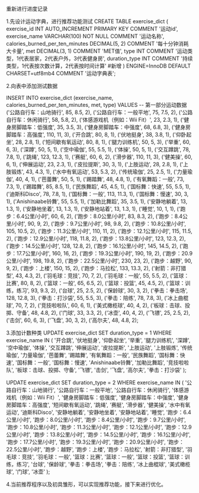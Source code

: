 重新进行进度记录

1.先设计运动字典，进行推荐功能测试
CREATE TABLE exercise_dict (
    exercise_id INT AUTO_INCREMENT PRIMARY KEY COMMENT '运动id',
    exercise_name VARCHAR(100) NOT NULL COMMENT '运动名称',
    calories_burned_per_ten_minutes DECIMAL(5, 2) COMMENT '每十分钟消耗大卡量',
    met DECIMAL(3, 1) COMMENT 'MET值',
    type INT COMMENT '运动类型，1代表居家，2代表户外，3代表健身房',
    duration_type INT COMMENT '持续类型，1代表按次数计算，2代表按时间计算'            #新增
) ENGINE=InnoDB DEFAULT CHARSET=utf8mb4 COMMENT '运动字典表';

2.向表中添加测试数据

INSERT INTO exercise_dict (exercise_name, calories_burned_per_ten_minutes, met, type)
VALUES 
-- 第一部分运动数据 
('公路自行车：山地骑行', 85, 8.5, 2),
('公路自行车：一般平地', 75, 7.5, 2),
('公路自行车：休闲骑行', 58, 5.8, 2),
('体感游戏机（例如：Wii Fit）', 23, 2.3, 1),
('健身房脚踏车：低强度', 35, 3.5, 3),
('健身房脚踏车：中强度', 68, 6.8, 3),
('健身房脚踏车：高强度', 110, 11, 3),
('开合跳', 80, 8, 1),
('伏地挺身', 38, 3.8, 1),
('仰卧起坐', 28, 2.8, 1),
('短间歇有氧运动', 80, 8, 1),
('腿力训练机', 50, 5, 3),
('举重', 60, 6, 3),
('深蹲', 50, 5, 1),
('空中瑜伽', 55, 5.5, 1),
('体操', 50, 5, 1),
('交互蹲跳', 78, 7.8, 1),
('跳绳', 123, 12.3, 1),
('赛艇', 60, 6, 2),
('滑步器', 110, 11, 3),
('健美操', 60, 6, 1),
('伸展运动', 23, 2.3, 1),
('皮拉提斯', 30, 3, 1),
('上肢运动', 28, 2.8, 1),
('上肢锻炼', 43, 4.3, 1),
('水中有氧运动', 53, 5.3, 2),
('传统瑜伽', 25, 2.5, 1),
('力量瑜伽', 40, 4, 1),
('芭蕾舞', 50, 5, 1),
('踢踏舞', 48, 4.8, 1),
('有氧舞蹈：一般', 73, 7.3, 1),
('踢踏舞', 85, 8.5, 1),
('民族舞蹈', 45, 4.5, 1),
('国标舞：快速', 55, 5.5, 1),
('迪斯科Disco', 78, 7.8, 1),
('国标舞：一般', 113, 11.3, 1),
('国标舞：慢速', 30, 3, 1),
('Anishinaabe铃舞', 55, 5.5, 1),
('加勒比舞蹈', 35, 3.5, 1),
('安静地躺着', 13, 1.3, 1),
('安静地坐着', 13, 1.3, 1),
('安静地站着', 13, 1.3, 1),
('睡觉', 10, 1, 1),
('跑步：6.4公里/小时', 60, 6, 2),
('跑步：8.0公里/小时', 83, 8.3, 2),
('跑步：8.4公里/小时', 90, 9, 2),
('跑步：9.7公里/小时', 98, 9.8, 2),
('跑步：10.8公里/小时', 105, 10.5, 2),
('跑步：11.3公里/小时', 110, 11, 2),
('跑步：12.1公里/小时', 115, 11.5, 2),
('跑步：12.9公里/小时', 118, 11.8, 2),
('跑步：13.8公里/小时', 123, 12.3, 2),
('跑步：14.5公里/小时', 128, 12.8, 2),
('跑步：16.1公里/小时', 145, 14.5, 2),
('跑步：17.7公里/小时', 160, 16, 2),
('跑步：19.3公里/小时', 190, 19, 2),
('跑步：20.9公里/小时', 198, 19.8, 2),
('跑步：22.5公里/小时', 230, 23, 2),
('跑步：越野', 90, 9, 2),
('跑步：上楼', 150, 15, 2),
('跑步：马拉松', 133, 13.3, 2),
('射箭：非打猎型', 43, 4.3, 2),
('羽毛球：竞技', 70, 7, 2),
('羽毛球：一般', 55, 5.5, 2),
('篮球：比赛', 80, 8, 2),
('篮球：一般', 65, 6.5, 2),
('篮球：投篮', 45, 4.5, 2),
('篮球：训练，练习', 93, 9.3, 2),
('台球', 25, 2.5, 2),
('保龄球', 30, 3, 2),
('拳击：拳击场', 128, 12.8, 3),
('拳击：打沙袋', 55, 5.5, 3),
('拳击：陪练', 78, 7.8, 3),
('冰上曲棍球', 70, 7, 2),
('竞技啦啦队', 60, 6, 1),
('美式橄榄球', 40, 4, 2),
('板球：击球、投掷、守备', 48, 4.8, 2),
('门球', 33, 3.3, 2),
('冰壶', 40, 4, 2),
('飞镖', 25, 2.5, 2),
('击剑', 60, 6, 3),
('飞盘', 30, 3, 2),
('高尔夫', 48, 4.8, 2);




3.添加计数种类
UPDATE exercise_dict 
SET duration_type = 1 
WHERE exercise_name IN (
    '开合跳', '伏地挺身', '仰卧起坐', '举重', '腿力训练机', '深蹲', 
    '空中瑜伽', '体操', '交互蹲跳', '伸展运动', '皮拉提斯', 
    '上肢运动', '上肢锻炼', '传统瑜伽', '力量瑜伽', '芭蕾舞', 
    '踢踏舞', '有氧舞蹈：一般', '民族舞蹈', '国标舞：快速', 
    '国标舞：一般', '国标舞：慢速', 'Anishinaabe铃舞', '加勒比舞蹈', 
    '竞技啦啦队', '板球：击球、投掷、守备', '飞镖', '击剑', 
    '飞盘', '高尔夫', '拳击：打沙袋'
);

UPDATE exercise_dict 
SET duration_type = 2 
WHERE exercise_name IN (
    '公路自行车：山地骑行', '公路自行车：一般平地', '公路自行车：休闲骑行', 
    '体感游戏机（例如：Wii Fit）', '健身房脚踏车：低强度', '健身房脚踏车：中强度', 
    '健身房脚踏车：高强度', '短间歇有氧运动', '跳绳', '赛艇', '滑步器', 
    '健美操', '水中有氧运动', '迪斯科Disco', '安静地躺着', '安静地坐着', 
    '安静地站着', '睡觉', '跑步：6.4公里/小时', '跑步：8.0公里/小时', 
    '跑步：8.4公里/小时', '跑步：9.7公里/小时', '跑步：10.8公里/小时', 
    '跑步：11.3公里/小时', '跑步：12.1公里/小时', '跑步：12.9公里/小时', 
    '跑步：13.8公里/小时', '跑步：14.5公里/小时', '跑步：16.1公里/小时', 
    '跑步：17.7公里/小时', '跑步：19.3公里/小时', '跑步：20.9公里/小时', 
    '跑步：22.5公里/小时', '跑步：越野', '跑步：上楼', '跑步：马拉松', 
    '射箭：非打猎型', '羽毛球：竞技', '羽毛球：一般', '篮球：比赛', 
    '篮球：一般', '篮球：投篮', '篮球：训练，练习', '台球', '保龄球', 
    '拳击：拳击场', '拳击：陪练', '冰上曲棍球', '美式橄榄球', '门球', '冰壶'
);




4.当前推荐程序以及初具雏形，可以实现推荐功能，接下来进行优化。


































